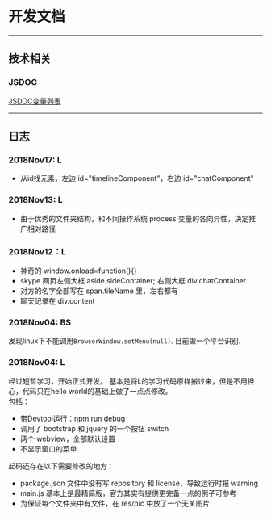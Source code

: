 # 开发文档

---

## 技术相关
### JSDOC
[JSDOC变量列表](http://usejsdoc.org/index.html)

---

## 日志

### 2018Nov17: L
- 从id找元素，左边 id="timelineComponent"，右边 id="chatComponent"

### 2018Nov13: L
- 由于优秀的文件夹结构，和不同操作系统 process 变量的各向异性，决定推广相对路径

### 2018Nov12：L
- 神奇的 window.onload=function(){}
- skype 网页左侧大框 aside.sideContainer; 右侧大框 div.chatContainer
- 对方的名字全部写在 span.tileName 里，左右都有
- 聊天记录在 div.content

### 2018Nov04: BS
发现linux下不能调用`BrowserWindow.setMenu(null)`.
目前做一个平台识别.

### 2018Nov04: L

经过短暂学习，开始正式开发。
基本是将L的学习代码原样搬过来，但是不用担心，代码只在hello world的基础上做了一点点修改。  
包括：
- 带Devtool运行：npm run debug
- 调用了 bootstrap 和 jquery 的一个按钮 switch
- 两个 webview，全部默认设置
- 不显示窗口的菜单

 起码还存在以下需要修改的地方：
- package.json 文件中没有写 repository 和 license，导致运行时报 warning
- main.js 基本上是最精简版，官方其实有提供更完备一点的例子可参考
- 为保证每个文件夹中有文件，在 res/pic 中放了一个无关图片